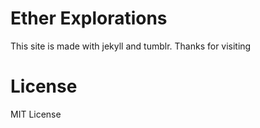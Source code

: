 # Ether Explorations
This site is made with jekyll and tumblr. Thanks for visiting 



# License
MIT License
